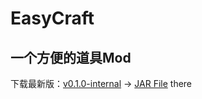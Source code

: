 # EasyCraft
## 一个方便的道具Mod

下载最新版：[v0.1.0-internal](https://github.com/RYCBStudio/EasyCraft-public/releases/tag/v0.1.0-internal) -> [JAR File](https://github.com/RYCBStudio/EasyCraft-public/releases/download/v0.1.0-internal/EasyCraft_Build-0.0.1-Programming_Debug.jar) there
